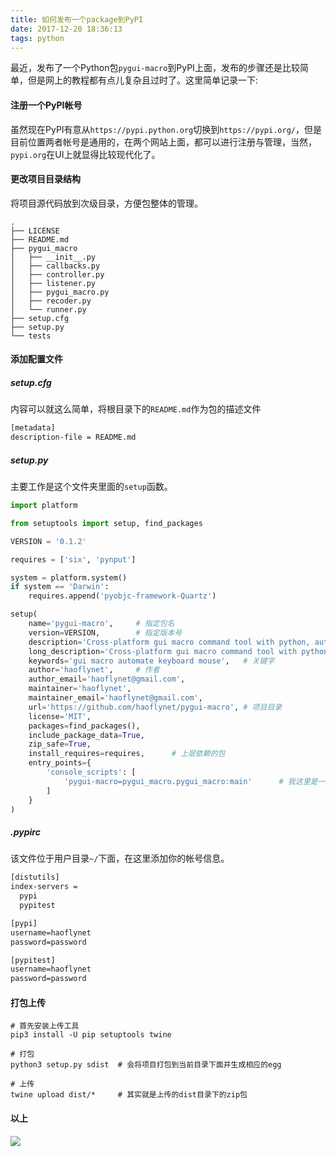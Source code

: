 ```yaml
---
title: 如何发布一个package到PyPI
date: 2017-12-20 18:36:13
tags: python
---
```


最近，发布了一个Python包`pygui-macro`到PyPI上面，发布的步骤还是比较简单，但是网上的教程都有点儿复杂且过时了。这里简单记录一下:

<!--more-->

#### 注册一个PyPI帐号

虽然现在PyPI有意从`https://pypi.python.org`切换到`https://pypi.org/`，但是目前位置两者帐号是通用的，在两个网站上面，都可以进行注册与管理，当然，`pypi.org`在UI上就显得比较现代化了。

#### 更改项目目录结构

将项目源代码放到次级目录，方便包整体的管理。

```shell
.
├── LICENSE
├── README.md
├── pygui_macro
│   ├── __init__.py
│   ├── callbacks.py
│   ├── controller.py
│   ├── listener.py
│   ├── pygui_macro.py
│   ├── recoder.py
│   └── runner.py
├── setup.cfg
├── setup.py
└── tests
```

#### 添加配置文件

##### setup.cfg

内容可以就这么简单，将根目录下的`README.md`作为包的描述文件

```tex
[metadata]
description-file = README.md
```

##### setup.py

主要工作是这个文件夹里面的`setup`函数。

```python
import platform

from setuptools import setup, find_packages

VERSION = '0.1.2'

requires = ['six', 'pynput']

system = platform.system()
if system == 'Darwin':
    requires.append('pyobjc-framework-Quartz')

setup(
    name='pygui-macro',		# 指定包名
    version=VERSION,		# 指定版本号
    description='Cross-platform gui macro command tool with python, automate your keyboard and mouse.',			# 一句话描述，
    long_description='Cross-platform gui macro command tool with python, automate your keyboard and mouse. You can use it to record keyboard and mouse action, and rerun it as a script.',					# 详细介绍
    keywords='gui macro automate keyboard mouse',	# 关键字
    author='haoflynet',		# 作者
    author_email='haoflynet@gmail.com',
    maintainer='haoflynet',
    maintainer_email='haoflynet@gmail.com',
    url='https://github.com/haoflynet/pygui-macro',	# 项目目录
    license='MIT',
    packages=find_packages(),
    include_package_data=True,
    zip_safe=True,
    install_requires=requires,		# 上层依赖的包
    entry_points={
        'console_scripts': [
            'pygui-macro=pygui_macro.pygui_macro:main'		# 我这里是一个命令行工具，所以需要这样写，pygui-macro是命令，后面的是指某个函数
        ]
    }
)
```

##### .pypirc

该文件位于用户目录`~/`下面，在这里添加你的帐号信息。

```tex
[distutils]
index-servers =
  pypi
  pypitest

[pypi]
username=haoflynet
password=password

[pypitest]
username=haoflynet
password=password
```

#### 打包上传

```shell
# 首先安装上传工具
pip3 install -U pip setuptools twine

# 打包
python3 setup.py sdist	# 会将项目打包到当前目录下面并生成相应的egg

# 上传
twine upload dist/*		# 其实就是上传的dist目录下的zip包
```

#### 以上

![](http://ojccjqhmb.bkt.clouddn.com/pypi.png)